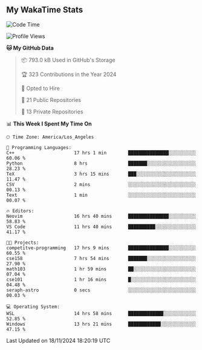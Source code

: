 ## My WakaTime Stats
<!--START_SECTION:waka-->
![Code Time](http://img.shields.io/badge/Code%20Time-146%20hrs%2032%20mins-blue)

![Profile Views](http://img.shields.io/badge/Profile%20Views-0-blue)

**🐱 My GitHub Data** 

> 📦 793.0 kB Used in GitHub's Storage 
 > 
> 🏆 323 Contributions in the Year 2024
 > 
> 💼 Opted to Hire
 > 
> 📜 21 Public Repositories 
 > 
> 🔑 13 Private Repositories 
 > 
📊 **This Week I Spent My Time On** 

```text
🕑︎ Time Zone: America/Los_Angeles

💬 Programming Languages: 
C++                      17 hrs 1 min        ███████████████░░░░░░░░░░   60.06 % 
Python                   8 hrs               ███████░░░░░░░░░░░░░░░░░░   28.23 % 
TeX                      3 hrs 15 mins       ███░░░░░░░░░░░░░░░░░░░░░░   11.47 % 
CSV                      2 mins              ░░░░░░░░░░░░░░░░░░░░░░░░░   00.13 % 
Text                     1 min               ░░░░░░░░░░░░░░░░░░░░░░░░░   00.07 % 

🔥 Editors: 
Neovim                   16 hrs 40 mins      ███████████████░░░░░░░░░░   58.83 % 
VS Code                  11 hrs 40 mins      ██████████░░░░░░░░░░░░░░░   41.17 % 

🐱‍💻 Projects: 
competitve-programming   17 hrs 9 mins       ███████████████░░░░░░░░░░   60.55 % 
cse158                   7 hrs 54 mins       ███████░░░░░░░░░░░░░░░░░░   27.90 % 
math103                  1 hr 59 mins        ██░░░░░░░░░░░░░░░░░░░░░░░   07.04 % 
cse101                   1 hr 16 mins        █░░░░░░░░░░░░░░░░░░░░░░░░   04.48 % 
seraph-astro             0 secs              ░░░░░░░░░░░░░░░░░░░░░░░░░   00.03 % 

💻 Operating System: 
WSL                      14 hrs 58 mins      █████████████░░░░░░░░░░░░   52.85 % 
Windows                  13 hrs 21 mins      ████████████░░░░░░░░░░░░░   47.15 % 
```


 Last Updated on 18/11/2024 18:20:19 UTC
<!--END_SECTION:waka-->
